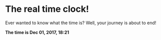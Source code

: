 # The real time clock!

Ever wanted to know what the time is? Well, your journey is about to end!

**The time is Dec 01, 2017, 18:21**
